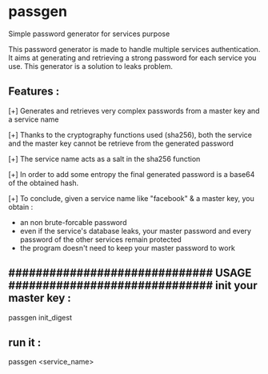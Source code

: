 # passgen
Simple password generator for services purpose

This password generator is made to handle multiple services authentication.
It aims at generating and retrieving a strong password for each service you use.
This generator is a solution to leaks problem. 

Features :
----------

[+] Generates and retrieves very complex passwords from a master key and a service name

[+] Thanks to the cryptography functions used (sha256), both 
the service and the master key cannot be retrieve from the generated password

[+] The service name acts as a salt in the sha256 function

[+] In order to add some entropy the final generated password is a base64 of the 
obtained hash. 

[+] To conclude, given a service name like "facebook" & a master key, you obtain :

- an non brute-forcable password 
- even if the service's database leaks, your master password and every password of 
the other services remain protected
- the program doesn't need to keep your master password to work

############################## USAGE ############################## 
init your master key : 
----------------------
passgen init_digest

 run it :
---------
passgen <service_name>

